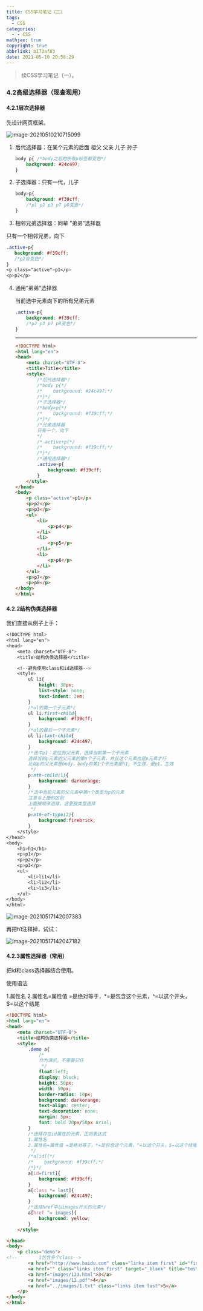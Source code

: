 ```yaml
---
title: CSS学习笔记（二）
tags:
  - CSS
categories:
  - - CSS
mathjax: true
copyright: true
abbrlink: b173af83
date: 2021-05-10 20:58:29
---
```


> 续CSS学习笔记（一）。

### 4.2高级选择器（现查现用）

#### 4.2.1层次选择器

先设计网页框架。

<!--more-->

![image-20210510210715099](https://gitee.com/grant1499/blog-pic/raw/master/img/202110232032267.png)

1. 后代选择器：在某个元素的后面   祖父  父亲 儿子  孙子

    ```css
    body p{ /*body之后的所有p标签都变色*/
        background: #24c497;
    }
    ```

2. 子选择器：只有一代，儿子

    ```css
    body>p{
        background: #f39cff;
        /*p1 p2 p3 p7 p8变色*/
    }
    ```

3. 相邻兄弟选择器：同辈
   ”弟弟“选择器

只有一个相邻兄弟，向下

 ```css
.active+p{
    background: #f39cff;
    /*p2会变色*/
}
<p class="active">p1</p>
<p>p2</p>
 ```


4. 通用”弟弟“选择器

    当前选中元素向下的所有兄弟元素

    ```css
    .active~p{
        background: #f39cff;
        /*p2 p3 p7 p8变色*/
    }
    ```

    ---

    ```html
    <!DOCTYPE html>
    <html lang="en">
    <head>
        <meta charset="UTF-8">
        <title>Title</title>
        <style>
            /*后代选择器*/
            /*body p{*/
            /*    background: #24c497;*/
            /*}*/
            /*子选择器*/
            /*body>p{*/
            /*    background: #f39cff;*/
            /*}*/
            /*兄弟选择器
            只有一个，向下
            */
            /*.active+p{*/
            /*    background: #f39cff;*/
            /*}*/
            /*通用选择器*/
            .active~p{
                background: #f39cff;
            }
        </style>
    </head>
    <body>
        <p class="active">p1</p>
        <p>p2</p>
        <p>p3</p>
        <ul>
            <li>
                <p>p4</p>
            </li>
            <li>
                <p>p5</p>
            </li>
            <li>
                <p>p6</p>
            </li>
        </ul>
        <p>p7</p>
        <p>p8</p>
    </body>
    </html>
    ```

#### 4.2.2结构伪类选择器

我们直接从例子上手：

```css
<!DOCTYPE html>
<html lang="en">
<head>
    <meta charset="UTF-8">
    <title>结构伪类选择器</title>

    <!--避免使用class和id选择器-->
    <style>
        ul li{
            height: 30px;
            list-style: none;
            text-indent: 2em;
        }
        /*ul的第一个子元素*/
        ul li:first-child{
            background: #f39cff;
        }
        /*ul的最后一个子元素*/
        ul li:last-child{
            background: #24c497;
        }
        /*选中p1：定位到父元素，选择当前第一个子元素
        选择当前p元素的父元素的第n个子元素，并且这个元素也是p元素才行
        比如p的父元素是body，body的第1个子元素是h1，不生效，是p1，生效
         */
        p:nth-child(1){
            background: darkorange;
        }
        /*选中当前元素的父元素中第n个类型为p的元素
        注意与上面的区别
        上面按顺序选择，这里按类型选择
         */
        p:nth-of-type(2){
            background:firebrick;
        }
    </style>
</head>
<body>
    <h1>h1</h1>
    <p>p1</p>
    <p>p2</p>
    <p>p3</p>
    <ul>
        <li>li1</li>
        <li>li2</li>
        <li>li3</li>
    </ul>
</body>
</html>
```

![image-20210517142007383](https://gitee.com/grant1499/blog-pic/raw/master/img/202110232032303.png)

再把h1注释掉，试试：

![image-20210517142047182](https://gitee.com/grant1499/blog-pic/raw/master/img/202110232032338.png)

#### 4.2.3属性选择器（常用）

把id和class选择器结合使用。

使用语法

1.属性名
        2.属性名=属性值 =是绝对等于，*=是包含这个元素，^=以这个开头，$=以这个结尾

```html
<!DOCTYPE html>
<html lang="en">
<head>
    <meta charset="UTF-8">
    <title>结构伪类选择器</title>
    <style>
        .demo a{
            /*
            作为演示，不需要记住
             */
            float:left;
            display: block;
            height: 50px;
            width: 50px;
            border-radius: 10px;
            background: darkorange;
            text-align: center;
            text-decoration: none;
            margin: 5px;
            font: bold 20px/50px Arial;
        }
        /*选择存在id属性的元素，正则表达式
        1.属性名
        2.属性名=属性值 =是绝对等于，*=是包含这个元素，^=以这个开头，$=以这个结尾
         */
        /*a[id]{*/
        /*    background: #f39cff;*/
        /*}*/
        a[id=first]{
            background: #f39cff;
        }
        a[class *= last]{
            background: #24c497;
        }
        /*选择href中以images开头的元素*/
        a[href ^= images]{
            background: yellow;
        }
    </style>

</head>
<body>
    <p class="demo">
<!--        1包含多个class-->
        <a href="http://www.baidu.com" class="links item first" id="first">1</a>
        <a href="" class="links item first" target="_blank" title="test">2</a>
        <a href="images/123.html">3</a>
        <a href="images/12.pdf">4</a>
        <a href="../images/1.txt" class="links item last">5</a>
    </p>
</body>
</html>
```

